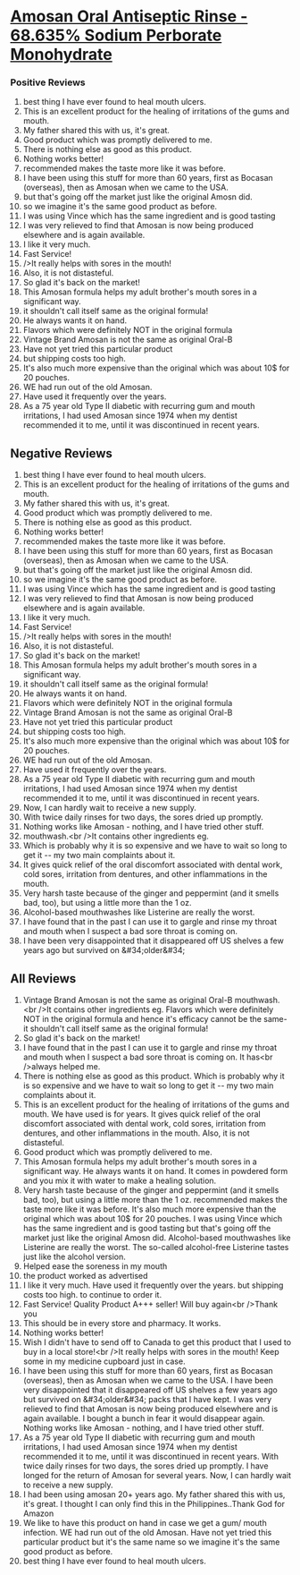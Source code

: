 # [Amosan Oral Antiseptic Rinse - 68.635% Sodium Perborate Monohydrate](https://products.checkmycream.com/products/Amosan-Oral-Antiseptic-Rinse-68.635percent-Sodium-Perborate-Monohydrate.html)

### Positive Reviews

<ol>
      <li>best thing I have ever found to heal mouth ulcers.</li>
      <li>This is an excellent product for the healing of irritations of the gums and mouth.  </li>
      <li>My father shared this with us, it&#x27;s great.</li>
      <li>Good product which was promptly delivered to me.</li>
      <li>There is nothing else as good as this product.</li>
      <li>Nothing works better!</li>
      <li>recommended makes the taste more like it was before.  </li>
      <li>I have been using this stuff for more than 60 years, first as Bocasan (overseas), then as Amosan when we came to the USA.  </li>
      <li>but that&#x27;s going off the market just like the original Amosn did.</li>
      <li>so we imagine it&#x27;s the same good product as before.</li>
      <li>I was using Vince which has the same ingredient and is good tasting</li>
      <li>I was very relieved to find that Amosan is now being produced elsewhere and is again available.  </li>
      <li>I like it very much.  </li>
      <li>Fast Service!</li>
      <li>/&gt;It really helps with sores in the mouth!  </li>
      <li>Also, it is not distasteful.</li>
      <li>So glad it&#x27;s back on the market!</li>
      <li>This Amosan formula helps my adult brother&#x27;s mouth sores in a significant way.  </li>
      <li>it shouldn&#x27;t call itself same as the original formula!</li>
      <li>He always wants it on hand.</li>
      <li>Flavors which were definitely NOT in the original formula</li>
      <li>Vintage Brand Amosan is not the same as original Oral-B</li>
      <li>Have not yet tried this particular product</li>
      <li>but  shipping costs too high.</li>
      <li>It&#x27;s also much more expensive than the original which was about 10$ for 20 pouches.</li>
      <li>WE had run out of the old Amosan.</li>
      <li>Have used it frequently over the years.</li>
      <li>As a 75 year old Type II diabetic with recurring gum and mouth irritations, I had used Amosan since 1974 when my dentist recommended it to me, until it was discontinued in recent years.  </li>
</ol>


<h2>Negative Reviews</h2>
<ol>
<li> best thing I have ever found to heal mouth ulcers.</li>
<li> This is an excellent product for the healing of irritations of the gums and mouth.  </li>
<li> My father shared this with us, it&#x27;s great.</li>
<li> Good product which was promptly delivered to me.</li>
<li> There is nothing else as good as this product.</li>
<li> Nothing works better!</li>
<li> recommended makes the taste more like it was before.  </li>
<li> I have been using this stuff for more than 60 years, first as Bocasan (overseas), then as Amosan when we came to the USA.  </li>
<li> but that&#x27;s going off the market just like the original Amosn did.</li>
<li> so we imagine it&#x27;s the same good product as before.</li>
<li> I was using Vince which has the same ingredient and is good tasting</li>
<li> I was very relieved to find that Amosan is now being produced elsewhere and is again available.  </li>
<li> I like it very much.  </li>
<li> Fast Service!</li>
<li> /&gt;It really helps with sores in the mouth!  </li>
<li> Also, it is not distasteful.</li>
<li> So glad it&#x27;s back on the market!</li>
<li> This Amosan formula helps my adult brother&#x27;s mouth sores in a significant way.  </li>
<li> it shouldn&#x27;t call itself same as the original formula!</li>
<li> He always wants it on hand.</li>
<li> Flavors which were definitely NOT in the original formula</li>
<li> Vintage Brand Amosan is not the same as original Oral-B</li>
<li> Have not yet tried this particular product</li>
<li> but  shipping costs too high.</li>
<li> It&#x27;s also much more expensive than the original which was about 10$ for 20 pouches.</li>
<li> WE had run out of the old Amosan.</li>
<li> Have used it frequently over the years.</li>
<li> As a 75 year old Type II diabetic with recurring gum and mouth irritations, I had used Amosan since 1974 when my dentist recommended it to me, until it was discontinued in recent years.  </li>
<li> Now, I can hardly wait to receive a new supply.</li>
<li> With twice daily rinses for two days, the sores dried up promptly.</li>
<li> Nothing works like Amosan - nothing, and I have tried other stuff.</li>
<li> mouthwash.&lt;br /&gt;It contains other ingredients eg.</li>
<li> Which is probably why it is so expensive and we have to wait so long to get it -- my two main complaints about it.</li>
<li> It gives quick relief of the oral discomfort associated with dental work, cold sores, irritation from dentures, and other inflammations in the mouth.  </li>
<li> Very harsh taste because of the ginger and peppermint (and it smells bad, too), but using a little more than the 1 oz.</li>
<li> Alcohol-based mouthwashes like Listerine are really the worst.</li>
<li> I have found that in the past I can use it to gargle and rinse my throat and mouth when I suspect a bad sore throat is coming on.</li>
<li> I have been very disappointed that it disappeared off US shelves a few years ago but survived on &amp;#34;older&amp;#34;</li>
</ol>

<h2>All Reviews</h2>

<ol>
    <li> Vintage Brand Amosan is not the same as original Oral-B mouthwash.&lt;br /&gt;It contains other ingredients eg. Flavors which were definitely NOT in the original formula and hence it&#x27;s efficacy cannot be the same- it shouldn&#x27;t call itself same as the original formula!</li>
    <li> So glad it&#x27;s back on the market!</li>
    <li> I have found that in the past I can use it to gargle and rinse my throat and mouth when I suspect a bad sore throat is coming on. It has&lt;br /&gt;always helped me.</li>
    <li> There is nothing else as good as this product. Which is probably why it is so expensive and we have to wait so long to get it -- my two main complaints about it.</li>
    <li> This is an excellent product for the healing of irritations of the gums and mouth.  We have used is for years.  It gives quick relief of the oral discomfort associated with dental work, cold sores, irritation from dentures, and other inflammations in the mouth.  Also, it is not distasteful.</li>
    <li> Good product which was promptly delivered to me.</li>
    <li> This Amosan formula helps my adult brother&#x27;s mouth sores in a significant way.  He always wants it on hand. It comes in powdered form and you mix it with water to make a healing solution.</li>
    <li> Very harsh taste because of the ginger and peppermint (and it smells bad, too), but using a little more than the 1 oz. recommended makes the taste more like it was before.  It&#x27;s also much more expensive than the original which was about 10$ for 20 pouches. I was using Vince which has the same ingredient and is good tasting but that&#x27;s going off the market just like the original Amosn did. Alcohol-based mouthwashes like Listerine are really the worst. The so-called alcohol-free Listerine tastes just like the alcohol version.</li>
    <li> Helped ease the soreness in my mouth</li>
    <li> the product worked as advertised</li>
    <li> I like it very much.  Have used it frequently over the years. but  shipping costs too high. to continue to order it.</li>
    <li> Fast Service! Quality Product A+++ seller! Will buy again&lt;br /&gt;Thank you</li>
    <li> This should be in every store and pharmacy.  It works.</li>
    <li> Nothing works better!</li>
    <li> Wish I didn&#x27;t have to send off to Canada to get this product that I used to buy in a local store!&lt;br /&gt;It really helps with sores in the mouth!  Keep some in my medicine cupboard just in case.</li>
    <li> I have been using this stuff for more than 60 years, first as Bocasan (overseas), then as Amosan when we came to the USA.  I have been very disappointed that it disappeared off US shelves a few years ago but survived on &amp;#34;older&amp;#34; packs that I have kept.  I was very relieved to find that Amosan is now being produced elsewhere and is again available.  I bought a bunch in fear it would disappear again.  Nothing works like Amosan - nothing, and I have tried other stuff.</li>
    <li> As a 75 year old Type II diabetic with recurring gum and mouth irritations, I had used Amosan since 1974 when my dentist recommended it to me, until it was discontinued in recent years.  With twice daily rinses for two days, the sores dried up promptly. I have longed for the return of Amosan for several years. Now, I can hardly wait to receive a new supply.</li>
    <li> I had been using amosan 20+ years ago. My father shared this with us, it&#x27;s great. I thought I can only find this in the Philippines..Thank God for Amazon</li>
    <li> We like to have this product on hand in case we get a gum/ mouth infection. WE had run out of the old Amosan. Have not yet tried this particular product but it&#x27;s the same name so we imagine it&#x27;s the same good product as before.</li>
    <li> best thing I have ever found to heal mouth ulcers.</li>
</ol>




